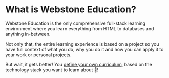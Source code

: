 # What is Webstone Education?

Webstone Education is the only comprehensive full-stack learning environment where you learn everything from HTML to databases and anything in-between.

Not only that, the entire learning experience is based on a project so you have full context of what you do, why you do it and how you can apply it to your work or personal projects.

But wait, it gets better! You [define your own curriculum](./[3]build-your-own-curriculum.md), based on the technology stack you want to learn about :tada:!
